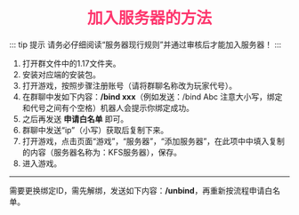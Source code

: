 # <div align="center"><font color=#FD366D>加入服务器的方法</font></div>
::: tip 提示
请务必仔细阅读“服务器现行规则”并通过审核后才能加入服务器！
:::
1. 打开群文件中的1.17文件夹。
2. 安装对应端的安装包。 
3. 打开游戏，按照步骤注册账号（请将群聊名称改为玩家代号）。
4. 在群聊中发如下内容：**/bind xxx**（例如发送：/bind Abc 注意大小写，绑定和代号之间有个空格）机器人会提示你绑定成功。
5. 之后再发送 **申请白名单** 即可。
6. 群聊中发送“ip”（小写）获取后复制下来。
7. 打开游戏，点击页面“游戏”，“服务器”，“添加服务器”，在此项中中填入复制的内容（服务器名称为：KFS服务器），保存。
8. 进入游戏。
- - -
需要更换绑定ID，需先解绑，发送如下内容：**/unbind**，再重新按流程申请白名单。